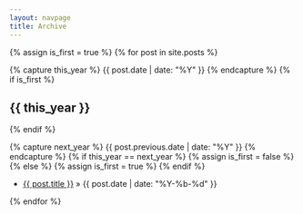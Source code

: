 ```yaml
---
layout: navpage
title: Archive
---
```


<!-- Adapted from http://benjaminblog.ml/Nice_Blog/archive/ -->

{% assign is_first = true %}
{% for post in site.posts %}

{% capture this_year %}
{{ post.date | date: "%Y" }}
{% endcapture %}
{% if is_first %}
<h2>{{ this_year }}</h2>
{% endif %}

{% capture next_year %}
{{ post.previous.date | date: "%Y" }}
{% endcapture %}
{% if this_year == next_year %}
{% assign is_first = false %}
{% else %}
{% assign is_first = true %}
{% endif %}

<ul>
	<li><a href="{{ post.url | prepend: site.baseurl }}">{{ post.title }}</a> &raquo; {{ post.date | date: "%Y-%b-%d" }}
	</li>
</ul>
	  
{% endfor %}